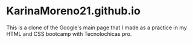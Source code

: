 # KarinaMoreno21.github.io
This is a clone of the Google's main page that I made as a practice in my HTML and CSS bootcamp with Tecnolochicas pro.
